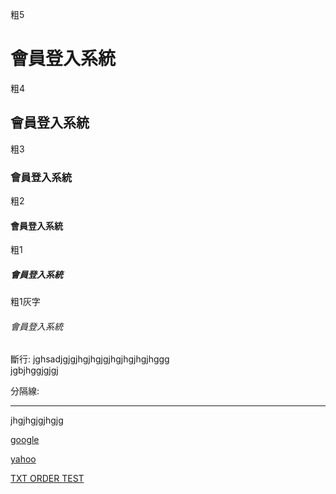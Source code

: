 粗5
# 會員登入系統
粗4
## 會員登入系統
粗3
### 會員登入系統
粗2
#### 會員登入系統
粗1
##### 會員登入系統
粗1灰字
###### 會員登入系統

斷行:
jghsadjgjgjhgjhgjgjhgjhgjhgjhggg<br>
jgbjhggjgjgj

分隔線:
<hr>

jhgjhgjgjhgjg<br>


[google](http://www.google.com)

[yahoo](http://tw.yahoo.com)

[TXT ORDER TEST](Order.txt)
